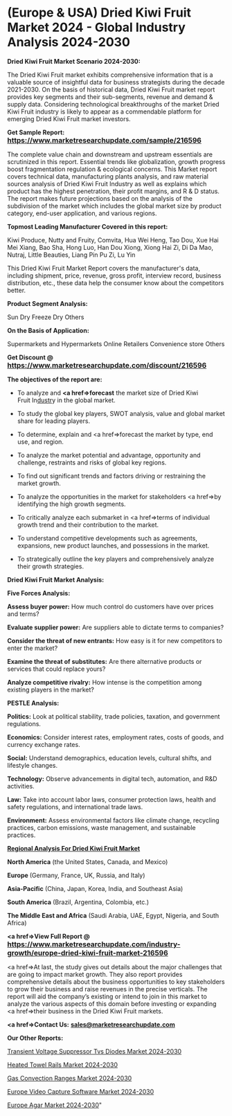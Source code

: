 # (Europe & USA) Dried Kiwi Fruit Market 2024 - Global Industry Analysis 2024-2030

<strong>Dried Kiwi Fruit Market Scenario 2024-2030:</strong>

The Dried Kiwi Fruit market exhibits comprehensive information that is a valuable source of insightful data for business strategists during the decade 2021-2030. On the basis of historical data, Dried Kiwi Fruit market report provides key segments and their sub-segments, revenue and demand &amp; supply data. Considering technological breakthroughs of the market Dried Kiwi Fruit industry is likely to appear as a commendable platform for emerging Dried Kiwi Fruit market investors.

<strong>Get Sample Report: <a href=https://www.marketresearchupdate.com/sample/216596><font size=3 color=#0000ff>https://www.marketresearchupdate.com/sample/216596</font></a></strong>

The complete value chain and downstream and upstream essentials are scrutinized in this report. Essential trends like globalization, growth progress boost fragmentation regulation &amp; ecological concerns. This Market report covers technical data, manufacturing plants analysis, and raw material sources analysis of Dried Kiwi Fruit Industry as well as explains which product has the highest penetration, their profit margins, and R & D status. The report makes future projections based on the analysis of the subdivision of the market which includes the global market size by product category, end-user application, and various regions.

<strong>Topmost Leading Manufacturer Covered in this report:</strong>

Kiwi Produce, Nutty and Fruity, Comvita, Hua Wei Heng, Tao Dou, Xue Hai Mei Xiang, Bao Sha, Hong Luo, Han Dou Xiong, Xiong Hai Zi, Di Da Mao, Nutraj, Little Beauties, Liang Pin Pu Zi, Lu Yin

This Dried Kiwi Fruit Market Report covers the manufacturer's data, including shipment, price, revenue, gross profit, interview record, business distribution, etc., these data help the consumer know about the competitors better.

<strong>Product Segment Analysis: </strong>

Sun Dry
Freeze Dry
Others

<strong>On the Basis of Application:</strong>

Supermarkets and Hypermarkets
Online Retailers
Convenience store
Others

<strong>Get Discount @ <a href=https://www.marketresearchupdate.com/discount/216596><font size=3 color=#0000ff>https://www.marketresearchupdate.com/discount/216596</font></a></strong>

<strong><b>The objectives of the report are:</b></strong>

- To analyze and <strong><a href=><strong>forecast</strong></a></strong> the market size of Dried Kiwi Fruit In<a href=ASDF991299>dustr</a>y in the global market.

- To study the global key players, SWOT analysis, value and global market share for leading players.

- To determine, explain and <a href=>forecast</a> the market by type, end use, and region.

- To analyze the market potential and advantage, opportunity and challenge, restraints and risks of global key regions.

- To find out significant trends and factors driving or restraining the market growth.

- To analyze the opportunities in the market for stakeholders <a href=>by</a> identifying the high growth segments.

- To critically analyze each submarket in <a href=>terms</a> of individual growth trend and their contribution to the market.

- To understand competitive developments such as agreements, expansions, new product launches, and possessions in the market.

- To strategically outline the key players and comprehensively analyze their growth strategies.

<strong>Dried Kiwi Fruit Market Analysis:</strong>

<strong>Five Forces Analysis:</strong>

<strong>Assess buyer power:</strong> How much control do customers have over prices and terms?

<strong>Evaluate supplier power:</strong> Are suppliers able to dictate terms to companies?

<strong>Consider the threat of new entrants:</strong> How easy is it for new competitors to enter the market?

<strong>Examine the threat of substitutes:</strong> Are there alternative products or services that could replace yours?

<strong>Analyze competitive rivalry:</strong> How intense is the competition among existing players in the market?

<strong>PESTLE Analysis:</strong>

<strong>Politics:</strong> Look at political stability, trade policies, taxation, and government regulations.

<strong>Economics:</strong> Consider interest rates, employment rates, costs of goods, and currency exchange rates.

<strong>Social:</strong> Understand demographics, education levels, cultural shifts, and lifestyle changes.

<strong>Technology:</strong> Observe advancements in digital tech, automation, and R&D activities.

<strong>Law:</strong> Take into account labor laws, consumer protection laws, health and safety regulations, and international trade laws.

<strong>Environment:</strong> Assess environmental factors like climate change, recycling practices, carbon emissions, waste management, and sustainable practices.

<strong><u><b>Regional Analysis For Dried Kiwi Fruit Market</b></u></strong>

<strong><b>North America</b></strong> (the United States, Canada, and Mexico)

<strong><b>Europe </b></strong>(Germany, France, UK, Russia, and Italy)

<strong><b>Asia-Pacific</b></strong> (China, Japan, Korea, India, and Southeast Asia)

<strong><b>South America</b></strong> (Brazil, Argentina, Colombia, etc.)

<strong><b>The Middle East and Africa</b></strong> (Saudi Arabia, UAE, Egypt, Nigeria, and South Africa)

<strong><a href=>View Full Report</a> @ <a href=https://www.marketresearchupdate.com/industry-growth/europe-dried-kiwi-fruit-market-216596><font size=3 color=#0000ff>https://www.marketresearchupdate.com/industry-growth/europe-dried-kiwi-fruit-market-216596</font></a></strong>

<a href=>At last,</a> the study gives out details about the major challenges that are going to impact market growth. They also report provides comprehensive details about the business opportunities to key stakeholders to grow their business and raise revenues in the precise verticals. The report will aid the company’s existing or intend to join in this market to analyze the various aspects of this domain before investing or expanding <a href=>their</a> business in the Dried Kiwi Fruit markets.

<strong><a href=>Contact Us:</a></strong>
<strong>sales@marketresearchupdate.com</strong>

<strong>Our Other Reports:</strong>

<a href=https://www.linkedin.com/pulse/transient-voltage-suppressor-tvs-diodes-market>Transient Voltage Suppressor Tvs Diodes Market 2024-2030</a>

<a href=https://www.linkedin.com/pulse/heated-towel-rails-market-report-2023-top-company>Heated Towel Rails Market 2024-2030</a>

<a href=https://www.linkedin.com/pulse/gas-convection-ranges-market-outlooks-2023-size>Gas Convection Ranges Market 2024-2030</a>

<a href=https://www.linkedin.com/pulse/europe-video-capture-software-market-2023-demand-247af/>Europe Video Capture Software Market 2024-2030</a>

<a href=https://www.linkedin.com/pulse/europe-agar-market-research-report-2023-share-scope-g5afc/>Europe Agar Market 2024-2030</a>"
